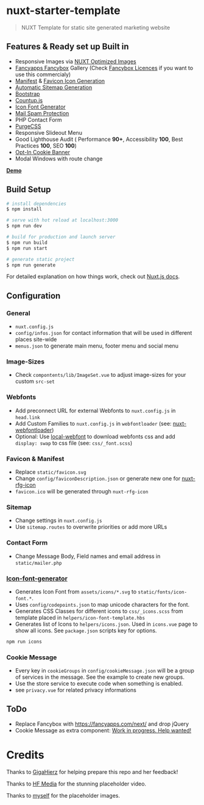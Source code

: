 # nuxt-starter-template

> NUXT Template for static site generated marketing website

## Features & Ready set up Built in
- Responsive Images via [NUXT Optimized Images](https://github.com/aceforth/nuxt-optimized-images)
- [Fancyapps Fancybox](https://github.com/fancyapps/fancybox) Gallery (Check [Fancybox Licences](https://fancyapps.com/fancybox/3/#license) if you want to use this commercialy)
- [Manifest](https://www.npmjs.com/package/@nuxtjs/manifest) & [Favicon Icon Generation](https://github.com/pimlie/nuxt-rfg-icon)
- [Automatic Sitemap Generation](https://github.com/nuxt-community/sitemap-module)
- [Bootstrap](https://github.com/twbs/bootstrap)
- [Countup.js](https://github.com/inorganik/countUp.js)
- [Icon Font Generator](https://github.com/Hammie/icon-font-generator)
- [Mail Spam Protection](https://github.com/mmoollllee/nuxt-protected-mailto)
- PHP Contact Form
- [PurgeCSS](https://github.com/Developmint/nuxt-purgecss)
- Responsive Slideout Menu
- Good Lighthouse Audit ( Performance __90+__, Accessibility __100__, Best Practices __100__, SEO __100__)
- [Opt-In Cookie Banner](https://github.com/mmoollllee/nuxt-privacy-message)
- Modal Windows with route change

[**Demo**](https://mmoollllee.github.io/nuxt-starter-template/)

## Build Setup

``` bash
# install dependencies
$ npm install

# serve with hot reload at localhost:3000
$ npm run dev

# build for production and launch server
$ npm run build
$ npm run start

# generate static project
$ npm run generate
```

For detailed explanation on how things work, check out [Nuxt.js docs](https://nuxtjs.org).

## Configuration

### General
- `nuxt.config.js`
- `config/infos.json` for contact information that will be used in different places site-wide
- `menus.json` to generate main menu, footer menu and social menu

### Image-Sizes
- Check `compontents/lib/ImageSet.vue` to adjust image-sizes for your custom `src-set`

### Webfonts
- Add preconnect URL for external Webfonts to `nuxt.config.js` in `head.link`
- Add Custom Families to `nuxt.config.js` in `webfontloader` (see: [nuxt-webfontloader](https://github.com/Developmint/nuxt-webfontloader))
- Optional: Use [local-webfont](https://github.com/swissspidy/local-webfont) to download webfonts css and add `display: swap` to css file (see: `css/_font.scss`)

### Favicon & Manifest
- Replace `static/favicon.svg`
- Change `config/faviconDescription.json` or generate new one for [nuxt-rfg-icon](https://github.com/pimlie/nuxt-rfg-icon#rfg)
- `favicon.ico` will be generated through `nuxt-rfg-icon`

### Sitemap
- Change settings in `nuxt.config.js`
- Use `sitemap.routes` to overwrite priorities or add more URLs

### Contact Form
- Change Message Body, Field names and email address in `static/mailer.php`

### [Icon-font-generator](https://github.com/Hammie/icon-font-generator)
- Generates Icon Font from `assets/icons/*.svg` to `static/fonts/icon-font.*`.
- Uses `config/codepoints.json` to map unicode characters for the font.
- Generates CSS Classes for different icons to `css/_icons.scss` from template placed in `helpers/icon-font-template.hbs`
- Generates list of Icons to `helpers/icons.json`. Used in `icons.vue` page to show all icons.
See `package.json` scripts key for options.

``` bash
npm run icons
```

### Cookie Message
- Every key in `cookieGroups` in `config/cookieMessage.json` will be a group of services in the message. See the example to create new groups.
- Use the store service to execute code when something is enabled.
- see `privacy.vue` for related privacy informations

## ToDo
- Replace Fancybox with https://fancyapps.com/next/ and drop jQuery
- Cookie Message as extra component: [Work in progress. Help wanted!](https://github.com/mmoollllee/nuxt-privacy-message-example)

# Credits
Thanks to [GigaHierz](https://github.com/GigaHierz) for helping prepare this repo and her feedback!

Thanks to [HF Media](https://hfmedia.de/) for the stunning placeholder video.

Thanks to [myself](https://github.com/mmoollllee) for the placeholder images.
